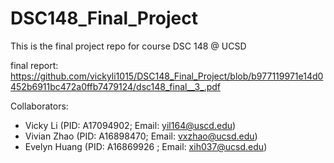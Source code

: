 # DSC148_Final_Project
This is the final project repo for course DSC 148 @ UCSD

final report: https://github.com/vickyli1015/DSC148_Final_Project/blob/b977119971e14d0452b6911bc472a0ffb7479124/dsc148_final__3_.pdf

Collaborators:
* Vicky Li (PID: A17094902; Email: yil164@uscd.edu)
* Vivian Zhao (PID: A16898470; Email: vxzhao@ucsd.edu)
* Evelyn Huang (PID: A16869926 ; Email: xih037@ucsd.edu)

